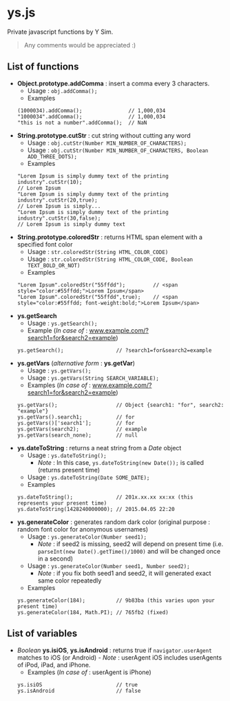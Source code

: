 # ys.js
Private javascript functions by Y Sim.
> Any comments would be appreciated :)

## List of functions
- **Object.prototype.addComma** : insert a comma every 3 characters.
	- Usage : ``obj.addComma();``
	- Examples
	```
	(1000034).addComma();				// 1,000,034
	"1000034".addComma();				// 1,000,034
	"this is not a number".addComma();	// NaN
	```
- **String.prototype.cutStr** : cut string without cutting any word
	- Usage : ``obj.cutStr(Number MIN_NUMBER_OF_CHARACTERS); `` 
	- Usage : ``obj.cutStr(Number MIN_NUMBER_OF_CHARACTERS, Boolean ADD_THREE_DOTS);``
	- Examples
	```
	"Lorem Ipsum is simply dummy text of the printing industry".cutStr(10);	
	// Lorem Ipsum
	"Lorem Ipsum is simply dummy text of the printing industry".cutStr(20,true);	
	// Lorem Ipsum is simply...
	"Lorem Ipsum is simply dummy text of the printing industry".cutStr(30,false);	
	// Lorem Ipsum is simply dummy text
	```
- **String.prototype.coloredStr** : returns HTML span element with a specified font color
	- Usage : ``str.coloredStr(String HTML_COLOR_CODE)``
	- Usage : ``str.coloredStr(String HTML_COLOR_CODE, Boolean TEXT_BOLD_OR_NOT)``
	- Examples
	```
	"Lorem Ipsum".coloredStr("55ffdd");			// <span style="color:#55ffdd;">Lorem Ipsum</span>
	"Lorem Ipsum".coloredStr("55ffdd",true);	// <span style="color:#55ffdd; font-weight:bold;">Lorem Ipsum</span>
	```
- **ys.getSearch**
	- Usage : ``ys.getSearch();``
	- Example (*In case of* : www.example.com/?search1=for&search2=example)
	```
	ys.getSearch();					// ?search1=for&search2=example
	```
- **ys.getVars** (*alternative form* : **ys.getVar**)
	- Usage : ``ys.getVars();``
	- Usage : ``ys.getVars(String SEARCH_VARIABLE);``
	- Examples (*In case of* : www.example.com/?search1=for&search2=example)
	```
	ys.getVars();					// Object {search1: "for", search2: "example"}
	ys.getVars().search1;			// for
	ys.getVars()['search1'];		// for
	ys.getVars(search2);			// example
	ys.getVars(search_none);		// null
	```
- **ys.dateToString** : returns a neat string from a *Date* object
	- Usage : ``ys.dateToString();``
		- *Note* : In this case, ``ys.dateToString(new Date());`` is called (returns present time)
	- Usage : ``ys.dateToString(Date SOME_DATE);``
	- Examples
	```
	ys.dateToString();				// 201x.xx.xx xx:xx (this represents your present time)
	ys.dateToString(1428240000000);	// 2015.04.05 22:20
	```
- **ys.generateColor** : generates random dark color (original purpose : random font color for anonymous usernames)
	- Usage : ``ys.generateColor(Number seed1);``
		- *Note* : if seed2 is missing, seed2 will depend on present time (i.e. ``parseInt(new Date().getTime()/1000)`` and will be changed once in a second)
	- Usage : ``ys.generateColor(Number seed1, Number seed2);``
		- *Note* : if you fix both seed1 and seed2, it will generated exact same color repeatedly
	- Examples
	```
	ys.generateColor(184);			// 9b83ba (this varies upon your present time)
	ys.generateColor(184, Math.PI);	// 765fb2 (fixed)
	```
	
## List of variables
- *Boolean* **ys.isiOS**, **ys.isAndroid** : returns true if ``navigator.userAgent`` matches to iOS (or Android)
		- *Note* : userAgent iOS includes userAgents of iPod, iPad, and iPhone.
	- Examples (*In case of* : userAgent is iPhone)
	```
	ys.isiOS						// true
	ys.isAndroid					// false
	```
